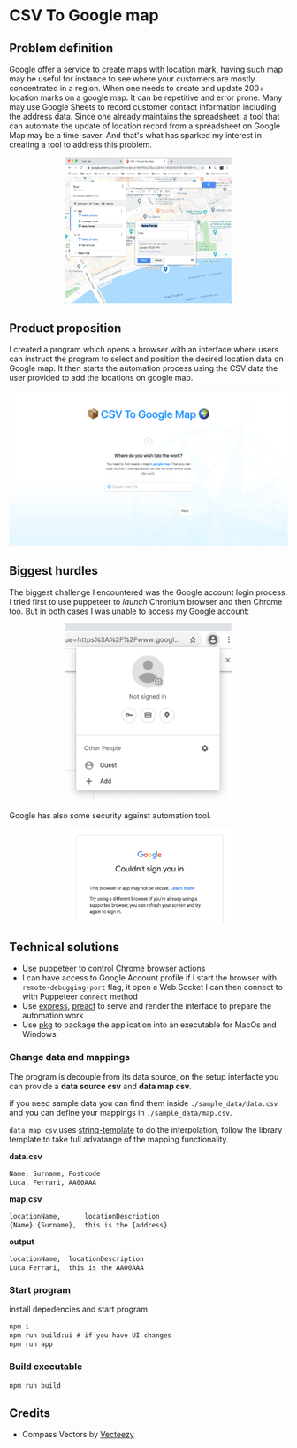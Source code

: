 # CSV To Google map

## Problem definition
Google offer a service to create maps with location mark, having such map may be useful for instance to see where your customers are mostly concentrated in a region. When one needs to create and update 200+ location marks on a google map. It can be repetitive and error prone. Many may use Google Sheets to record customer contact information including the address data. Since one already maintains the spreadsheet, a tool that can automate the update of location record from a spreadsheet on Google Map may be a time-saver. And that's what has sparked my interest in creating a tool to address this problem. 

<div style="text-align:center;">
    <img width="300" src="./docs/screenshot-google-map.png" />
</div>

## Product proposition
I created a program which opens a browser with an interface where users can instruct the program to select and position the desired location data on Google map. It then starts the automation process using the CSV data the user provided to add the locations on google map.

<div style="text-align:center;">
    <img width="600" src="./docs/screenshot-ui-setup.png" />
</div>

## Biggest hurdles
The biggest challenge I encountered was the Google account login process. I tried first to use puppeteer to *launch* Chronium browser and then Chrome too. But in both cases I was unable to access my Google account:

<div style="text-align:center;">
<img width="300" src="./docs/screenshot-user.png" />
</div>

Google has also some security against automation tool. 

<div style="text-align:center;">
<img width="300" src="./docs/screenshot-google-sign-in.png" />
</div>

## Technical solutions
- Use [puppeteer](https://github.com/puppeteer/puppeteer/) to control Chrome browser actions 
- I can have access to Google Account profile if I start the browser with `remote-debugging-port` flag, it open a Web Socket I can then connect to with Puppeteer `connect` method
- Use [express](https://expressjs.com/), [preact](https://preactjs.com/) to serve and render the interface to prepare the automation work
- Use [pkg](https://github.com/vercel/pkg) to package the application into an executable for MacOs and Windows 

### Change data and mappings
The program is decouple from its data source, 
on the setup interfacte you can provide a **data source csv** and **data map csv**.

if you need sample data you can find them inside `./sample_data/data.csv` and you can define your mappings in `./sample_data/map.csv`.

`data map csv` uses [string-template](https://www.npmjs.com/package/string-template) to do the interpolation, follow the library template to take full advatange of the mapping functionality.

**data.csv**
```csv
Name, Surname, Postcode
Luca, Ferrari, AA00AAA
```

**map.csv**
```csv
locationName,      locationDescription
{Name} {Surname},  this is the {address}
```

**output**
```csv
locationName,  locationDescription
Luca Ferrari,  this is the AA00AAA
```

### Start program
install depedencies and start program
```
npm i
npm run build:ui # if you have UI changes
npm run app
```

### Build executable
```
npm run build
```

## Credits
- Compass Vectors by <a href="https://www.vecteezy.com/free-vector/compass">Vecteezy</a>
